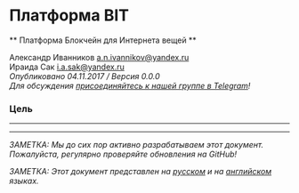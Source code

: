 # Платформа BIT ################################################################

** Платформа Блокчейн для Интернета вещей **

Александр Иванников a.n.ivannikov@yandex.ru  
Ираида Сак i.a.sak@yandex.ru  
*Опубликовано 04.11.2017 / Версия 0.0.0*  
*Для обсуждения [присоединяйтесь к нашей группе в Telegram](https://t.me/bit-platform)!*

### Цель #######################################################################

--------------------------------------------------------------------------------



--------------------------------------------------------------------------------

*ЗАМЕТКА: Мы до сих пор активно разрабатываем этот документ. Пожалуйста, регулярно проверяйте обновления на GitHub!*

*ЗАМЕТКА: Этот документ представлен на [русском](PURPOSE_RU.md "PURPOSE_RU.md") и на [английском](PURPOSE.md "PURPOSE.md") языках.*
